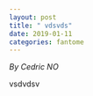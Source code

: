 ```yaml
---
layout: post
title: " vdsvds"
date: 2019-01-11
categories: fantome
---
```


*By Cedric NO*

<html>
  <head>

  </head>
  <body>
    <p style="margin-top: 0">
      vsdvdsv
    </p>
  </body>
</html>
